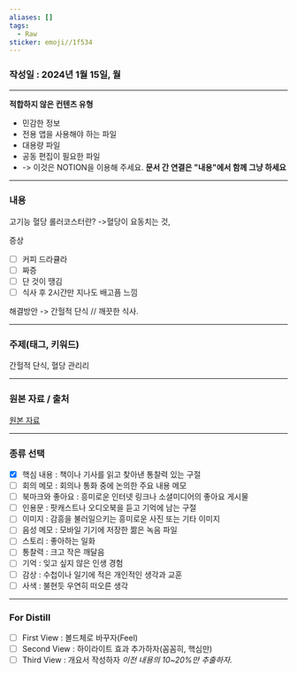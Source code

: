 ```yaml
---
aliases: []
tags:
  - Raw
sticker: emoji//1f534
---
```

### 작성일 : 2024년 1월 15일, 월
---
**적합하지 않은 컨텐츠 유형**
- 민감한 정보
- 전용 앱을 사용해야 하는 파일
- 대용량 파일
- 공동 편집이 필요한 파일
- -> 이것은 NOTION을 이용해 주세요.
**문서 간 연결은 "내용"에서 함께 그냥 하세요**
---
### 내용

고기능 혈당 롤러코스터란?
->혈당이 요동치는 것,

증상
- [ ] 커피 드라큘라
- [ ] 짜증
- [ ] 단 것이 땡김
- [ ] 식사 후 2시간만 지나도 배고픔 느낌

해결방안
-> 간헐적 단식 // 깨끗한 식사.







---
### 주제(태그, 키워드)

간헐적 단식, 혈당 관리리

---
### 원본 자료 / 출처
[원본 자료](https://www.instagram.com/p/C2EzrosLGXy/?igsh=aWZsNm9tZXJiYmk0)

---
### 종류 선택
- [x] 핵심 내용 : 책이나 기사를 읽고 찾아낸 통찰력 있는 구절
- [ ] 회의 메모 : 회의나 통화 중에 논의한 주요 내용 메모
- [ ] 북마크와 좋아요 : 흥미로운 인터넷 링크나 소셜미디어의 좋아요 게시물
- [ ] 인용문 : 팟캐스트나 오디오북을 듣고 기억에 남는 구절
- [ ] 이미지 : 감흥을 불러일으키는 흥미로운 사진 또는 기타 이미지
- [ ] 음성 메모 : 모바일 기기에 저장한 짦은 녹음 파일
- [ ] 스토리 : 좋아하는 일화
- [ ] 통찰력 : 크고 작은 깨달음
- [ ] 기억 : 잊고 싶지 않은 인생 경험
- [ ] 감상 : 수첩이나 일기에 적은 개인적인 생각과 교훈
- [ ] 사색 : 불현듯 우연히 떠오른 생각
---
### For Distill
- [ ] First View : 볼드체로 바꾸자(Feel)
- [ ] Second View : 하이라이트 효과 추가하자(꼼꼼히, 핵심만)
- [ ] Third View : 개요서 작성하자
*이전 내용의 10~20%만 추출하자.*